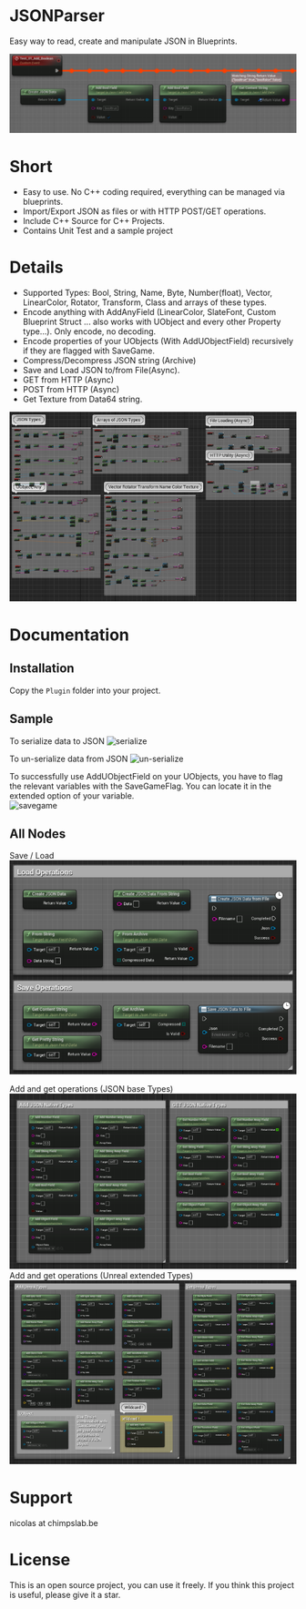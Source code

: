 # JSONParser

Easy way to read, create and manipulate JSON in Blueprints.

![Alt serialize](Docs/simple.png)

# Short

* Easy to use. No C++ coding required, everything can be managed via blueprints.
* Import/Export JSON as files or with HTTP POST/GET operations.
* Include C++ Source for C++ Projects.
* Contains Unit Test and a sample project

# Details

* Supported Types: Bool, String, Name, Byte, Number(float), Vector, LinearColor, Rotator, Transform, Class and arrays of these types.
* Encode anything with AddAnyField (LinearColor, SlateFont, Custom Blueprint Struct ... also works with UObject and every other Property type...). Only encode, no decoding.
* Encode properties of your UObjects (With AddUObjectField) recursively if they are flagged with SaveGame. 
* Compress/Decompress JSON string (Archive)
* Save and Load JSON to/from File(Async).
* GET from HTTP (Async)
* POST from HTTP (Async)
* Get Texture from Data64 string.

![unittest](Docs/unittest.png)


# Documentation

## Installation

Copy the `Plugin` folder into your project.

## Sample

To serialize data to JSON
![serialize](Docs/serialize.png)

To un-serialize data from JSON
![un-serialize](Docs/unserialize.png)

To successfully use AddUObjectField on your UObjects, you have to flag the relevant variables with the SaveGameFlag. 
You can locate it in the extended option of your variable.\
![savegame](Docs/savegamevariableproperty.png)

## All Nodes

Save / Load
![API LOAD](Docs/apiloadsave.png)


Add and get operations (JSON base Types)
![API ADD GET](Docs/apiaddget.png)
Add and get operations (Unreal extended Types)
![API ADD GET](Docs/apiaddgetue.png)


# Support
nicolas at chimpslab.be

# License
This is an open source project, you can use it freely. 
If you think this project is useful, please give it a star.
